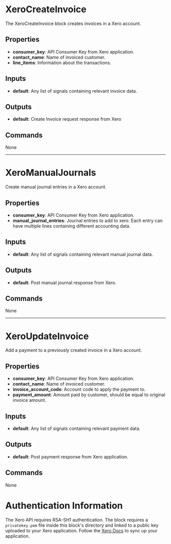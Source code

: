 XeroCreateInvoice
=================
The XeroCreateInvoice block creates invoices in a Xero account.

Properties
----------
- **consumer_key**: API Consumer Key from Xero application.
- **contact_name**: Name of invoiced customer.
- **line_items**: Information about the transactions.

Inputs
------
- **default**: Any list of signals containing relevant invoice data.

Outputs
-------
- **default**: Create Invoice request response from Xero

Commands
--------
None

***

XeroManualJournals
==================
Create manual journal entries in a Xero account.

Properties
----------
- **consumer_key**: API Consumer Key from Xero application.
- **manual_journal_entries**: Journal entries to add to xero.  Each entry can have multiple lines containing different accounting data.

Inputs
------
- **default**: Any list of signals containing relevant manual journal data.

Outputs
-------
- **default**: Post manual journal response from Xero.

Commands
--------
None

***

XeroUpdateInvoice
=================
Add a payment to a previously created invoice in a Xero account.

Properties
----------
- **consumer_key**: API Consumer Key from Xero application.
- **contact_name**: Name of invoiced customer.
- **invoice_account_code**: Account code to apply the payment to.
- **payment_amount**: Amount paid by customer, should be equal to original invoice amount.

Inputs
------
- **default**: Any list of signals containing relevant payment data.

Outputs
-------
- **default**: Post payment response from Xero application.

Commands
--------
None

Authentication Information
==========================
The Xero API requires RSA-SH1 authentication. The block requires a `privatekey.pem` file inside this block's directory and linked to a public key uploaded to your Xero application. Follow the [Xero Docs](https://developer.xero.com/documentation/api-guides/create-publicprivate-key) to sync up your application.